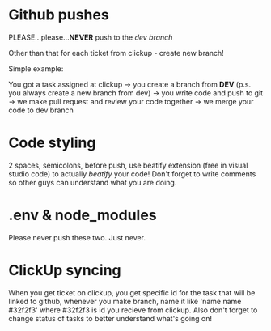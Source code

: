 # Github pushes

PLEASE...please...**NEVER** push to the *dev branch*

Other than that for each ticket from clickup - create new branch!

Simple example: 

You got a task assigned at clickup -> you create a branch from **DEV** (p.s. you always create a new branch from dev) -> you write code and push to git -> we make pull request and review your code together -> we merge your code to dev branch

# Code styling

2 spaces, semicolons, before push, use beatify extension (free in visual studio code) to actually *beatify* your code! Don't forget to write comments so other guys can understand what you are doing.

# .env & node_modules

Please never push these two. Just never.

# ClickUp syncing

When you get ticket on clickup, you get specific id for the task that will be linked to github, whenever you make branch, name it like 'name name #32f2f3' where #32f2f3 is id you recieve from clickup. Also don't forget to change status of tasks to better understand what's going on!